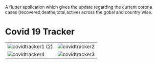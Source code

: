 A flutter application which gives the update regarding the current corona cases (recovered,deaths,total,active) across the gobal and country wise.

# Covid 19 Tracker
| || 
| ------------- |:-------------:| 
| ![covidtracker1 (2)](https://user-images.githubusercontent.com/43954262/81203639-cdb9a580-8fe5-11ea-943a-dfe114457566.jpeg)      | ![covidtracker2](https://user-images.githubusercontent.com/43954262/81203658-d4e0b380-8fe5-11ea-889d-4a4a112d3727.jpeg) | 
| ![covidtracker4](https://user-images.githubusercontent.com/43954262/81203157-3bb19d00-8fe5-11ea-8fc9-0668537b6ea1.jpeg)        | ![covidtracker3](https://user-images.githubusercontent.com/43954262/81203147-35bbbc00-8fe5-11ea-8bc8-695f70b5b64f.jpeg)     | 
